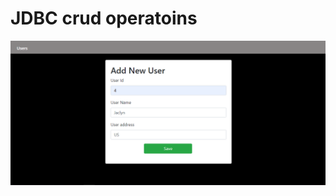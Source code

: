 # JDBC crud operatoins
 
<img src="https://github.com/satish-rajnale/JDBC-crud-operations/blob/main/home.PNG"/>

